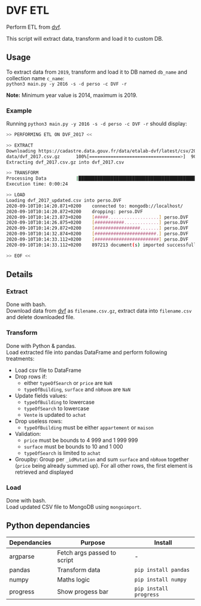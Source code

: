 # DVF ETL
Perform ETL from [dvf](https://cadastre.data.gouv.fr/data/etalab-dvf/latest/csv/).

This script will extract data, transform and load it to custom DB.


## Usage
To extract data from `2019`, transform and load it to DB named `db_name` and collection name `c_name`:   
`python3 main.py -y 2016 -s -d perso -c DVF -r`

**Note:**
Minimum year value is 2014, maximum is 2019.

### Example
Running `python3 main.py -y 2016 -s -d perso -c DVF -r` should display: 
```bash
>> PERFORMING ETL ON DVF_2017 <<

>> EXTRACT
Downloading https://cadastre.data.gouv.fr/data/etalab-dvf/latest/csv/2017/full.csv.gz
data/dvf_2017.csv.gz      100%[==================================>]  90,34M  51,7MB/s    ds 1,7s
Extracting dvf_2017.csv.gz into dvf_2017.csv

>> TRANSFORM
Processing Data           |██████████████████████████████████████████████████| 6/6
Execution time: 0:00:24

>> LOAD
Loading dvf_2017_updated.csv into perso.DVF
2020-09-10T10:14:20.871+0200	connected to: mongodb://localhost/
2020-09-10T10:14:20.872+0200	dropping: perso.DVF
2020-09-10T10:14:23.873+0200	[#####...................] perso.DVF	23.3MB/101MB (23.0%)
2020-09-10T10:14:26.875+0200	[###########.............] perso.DVF	49.5MB/101MB (48.8%)
2020-09-10T10:14:29.872+0200	[#################.......] perso.DVF	74.5MB/101MB (73.5%)
2020-09-10T10:14:32.874+0200	[#######################.] perso.DVF	99.5MB/101MB (98.1%)
2020-09-10T10:14:33.112+0200	[########################] perso.DVF	101MB/101MB (100.0%)
2020-09-10T10:14:33.112+0200	897213 document(s) imported successfully. 0 document(s) failed to import.

>> EOF <<
```


## Details
### Extract
Done with bash.   
Download data from [dvf](https://cadastre.data.gouv.fr/data/etalab-dvf/latest/csv/) as `filename.csv.gz`, extract data into `filename.csv` and delete downloaded file.

### Transform
Done with Python & pandas.   
Load extracted file into pandas DataFrame and perform following treatments:

- Load csv file to DataFrame
- Drop rows if:
  - either `typeOfSearch` or `price` are `NaN`
  - `typeOfBuilding`, `surface` and `nbRoom` are `NaN` 
- Update fields values:
  - `typeOfBuilding` to lowercase
  - `typeOfSearch` to lowercase
  - `Vente` is updated to `achat`
- Drop useless rows:
  - `typeOfBuilding` must be either `appartement` or `maison`
- Validation:
  - `price` must be bounds to 4 999 and 1 999 999
  - `surface` must be bounds to 10 and 1 000
  - `typeOfSearch` is limited to `achat`
- Groupby: Group per `_idMutation` and sum `surface` and `nbRoom` together (`price` being already summed up). For all other rows, the first element is retrieved and displayed

### Load
Done with bash.   
Load updated CSV file to MongoDB using `mongoimport`.


## Python dependancies
Dependancies | Purpose | Install
--- | --- | ---
argparse | Fetch args passed to script | -
pandas | Transform data | `pip install pandas`
numpy | Maths logic | `pip install numpy`
progress | Show progess bar | `pip install progress`
